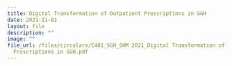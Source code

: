 ```yaml
---
title: Digital Transformation of Outpatient Prescriptions in SGH
date: 2021-11-01
layout: file
description: ""
image: ""
file_url: /files/circulars/C481_SGH_SHM 2021_Digital Transformation of Outpatient
  Prescriptions in SGH.pdf
---
```

